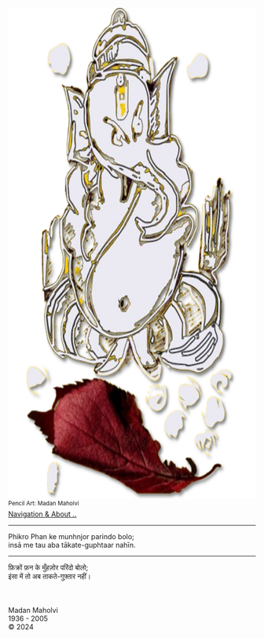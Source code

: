 
<div class="centered">
    <img src="./ganesa-bg-gold-removebg-shadow.png" alt="Shwet Ganesa" class="responsive"
    width = "1400"
    height = "1000" />
    
</div>
<div class="cover-small"><sup>Pencil Art: Madan Maholvi</sup></div>
<div class="cover-small">
  <div class="centered">
      <a href="./how.md">Navigation & About .. </a>
  </div>
</div>

<div class="cover-medium">
  <div class="centered">

</div>
</div>

---


<div class="cover-medium">
  <div class="centered">
  Phikro Phan ke munhnjor parindo bolo; <br>
  insā me tau aba tākate-guphtaar nahīn.<br>
  </div>
</div>

----

<div class="cover-medium">
  <div class="centered">
  फ़िक्रों फ़न के मुँहज़ोर परिंदो बोलो; <br>
  इंसा में तो अब ताकते-गुफ़्तार नहीं। <br>
  <br> 
  <br> 
  </div>
</div>
  <br>
<div class="cover-huge">Madan Maholvi</div>
<div class="cover-small">1936 - 2005</div>
<div class="cover-small">&copy; 2024</div>
